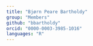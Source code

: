 ```yaml
---
title: "Bjørn Peare Bartholdy"
group: "Members"
github: "bbartholdy"
orcid: "0000-0003-3985-1016"
languages: "R"
---
```

